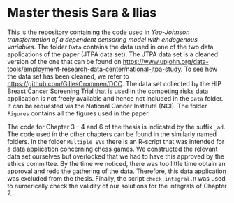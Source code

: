 # Master thesis Sara & Ilias
This is the repository containing the code used in *Yeo-Johnson transformation of a dependent censoring model with endogenous variables*. The folder `Data` contains the data used in one of the two data applications of the paper (JTPA data set). The JTPA data set is a cleaned version of the one that can be found on https://www.upjohn.org/data-tools/employment-research-data-center/national-jtpa-study. To see how the data set has been cleaned, we refer to https://github.com/GillesCrommen/DCC. The data set collected by the HIP Breast Cancer Screening Trial that is used in the competing risks data application is not freely available and hence not included in the `Data` folder. It can be requested via the National Cancer Institute (NCI). The folder `Figures` contains all the figures used in the paper.

The code for Chapter 3 - 4 and 6 of the thesis is indicated by the suffix `_ad`. The code used in the other chapters can be found in the similarly named folders. In the folder `Multiple EVs` there is an R-script that was intended for a data application concerning chess games. We constructed the relevant data set ourselves but overlooked that we had to have this approved by the ethics committee. By the time we noticed, there was too little time obtain an approval and redo the gathering of the data. Therefore, this data application was excluded from the thesis. Finally, the script `check.integral.R` was used to numerically check the validity of our solutions for the integrals of Chapter 7.

